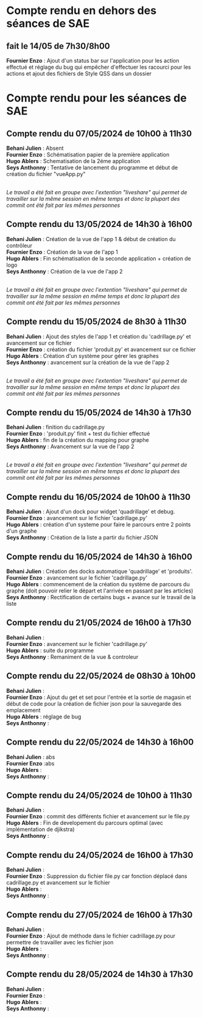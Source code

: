 # Compte rendu en dehors des séances de SAE

## fait le 14/05 de 7h30/8h00

**Fournier Enzo** : Ajout d'un status bar sur l'application pour les action effectué et réglage du bug qui empêcher d'effectuer les racourci pour les actions et ajout des fichiers de Style QSS dans un dossier<br>

# Compte rendu pour les séances de SAE

## Compte rendu du 07/05/2024 de 10h00 à 11h30

**Behani Julien** : Absent<br>
**Fournier Enzo** : Schématisation papier de la première application<br>
**Hugo Ablers** : Schematisation de la 2éme application<br>
**Seys Anthonny** : Tentative de lancement du programme et début de création du fichier "vueApp.py"<br><br>

*Le travail a été fait en groupe avec l'extention "liveshare" qui permet de travailler sur la même session en même temps et donc la plupart des commit ont été fait par les mêmes personnes*

## Compte rendu du 13/05/2024 de 14h30 à 16h00

**Behani Julien** : Création de la vue de l'app 1 & début de création du contrôleur<br>
**Fournier Enzo** : Création de la vue de l'app 1<br>
**Hugo Ablers** : Fin schématisation de la seconde application + création de logo<br>
**Seys Anthonny** : Création de la vue de l'app 2<br><br>

*Le travail a été fait en groupe avec l'extention "liveshare" qui permet de travailler sur la même session en même temps et donc la plupart des commit ont été fait par les mêmes personnes*

## Compte rendu du 15/05/2024 de 8h30 à 11h30

**Behani Julien** : Ajout des styles de l'app 1 et création du 'cadrillage.py' et avancement sur ce fichier<br>
**Fournier Enzo** : création du fichier 'produit.py' et avancement sur ce fichier<br>
**Hugo Ablers** : Création d'un système pour gérer les graphes<br>
**Seys Anthonny** : avancement sur la création de la vue de l'app 2<br><br>

*Le travail a été fait en groupe avec l'extention "liveshare" qui permet de travailler sur la même session en même temps et donc la plupart des commit ont été fait par les mêmes personnes*

## Compte rendu du 15/05/2024 de 14h30 à 17h30

**Behani Julien** : finition du cadrillage.py <br>
**Fournier Enzo** : 'produit.py' finit + test du fichier effectué<br>
**Hugo Ablers** : fin de la création du mapping pour graphe<br>
**Seys Anthonny** : Avancement sur la vue de l'app 2<br><br>

*Le travail a été fait en groupe avec l'extention "liveshare" qui permet de travailler sur la même session en même temps et donc la plupart des commit ont été fait par les mêmes personnes*

## Compte rendu du 16/05/2024 de 10h00 à 11h30

**Behani Julien** : Ajout d'un dock pour widget 'quadrillage' et debug.<br>
**Fournier Enzo** : avancement sur le fichier 'cadrillage.py'<br>
**Hugo Ablers** : création d'un systeme pour faire le parcours entre 2 points d'un graphe<br>
**Seys Anthonny** : Création de la liste a partir du fichier JSON

## Compte rendu du 16/05/2024 de 14h30 à 16h00

**Behani Julien** : Création des docks automatique 'quadrillage' et 'produits'.<br>
**Fournier Enzo** : avancement sur le fichier 'cadrillage.py'<br>
**Hugo Ablers** : commencement de la création du système de parcours du graphe (doit pouvoir relier le départ et l'arrivée en passant par les articles)<br>
**Seys Anthonny** : Rectification de certains bugs + avance sur le travail de la liste

## Compte rendu du 21/05/2024 de 16h00 à 17h30

**Behani Julien** : <br>
**Fournier Enzo** : avancement sur le fichier 'cadrillage.py'<br>
**Hugo Ablers** : suite du programme<br>
**Seys Anthonny** : Remaniment de la vue & controleur

## Compte rendu du 22/05/2024 de 08h30 à 10h00

**Behani Julien** : <br>
**Fournier Enzo** : Ajout du get et set pour l'entrée et la sortie de magasin et début de code pour la création de fichier json pour la sauvegarde des emplacement<br>
**Hugo Ablers** : réglage de bug<br>
**Seys Anthonny** : 

## Compte rendu du 22/05/2024 de 14h30 à 16h00

**Behani Julien** : abs<br>
**Fournier Enzo** :abs<br>
**Hugo Ablers** : <br>
**Seys Anthonny** : 

## Compte rendu du 24/05/2024 de 10h00 à 11h30

**Behani Julien** : <br>
**Fournier Enzo** : commit des différents fichier et avancement sur le file.py<br>
**Hugo Ablers** : Fin de developement du parcours optimal (avec implémentation de djikstra)<br>
**Seys Anthonny** : 

## Compte rendu du 24/05/2024 de 16h00 à 17h30

**Behani Julien** : <br>
**Fournier Enzo** : Suppression du fichier file.py car fonction déplacé dans cadrillage.py et avancement sur le fichier<br>
**Hugo Ablers** : <br>
**Seys Anthonny** : 

## Compte rendu du 27/05/2024 de 16h00 à 17h30


**Behani Julien** : <br>
**Fournier Enzo** : Ajout de méthode dans le fichier cadrillage.py pour permettre de travailler avec les fichier json<br>
**Hugo Ablers** : <br>
**Seys Anthonny** : 

## Compte rendu du 28/05/2024 de 14h30 à 17h30


**Behani Julien** : <br>
**Fournier Enzo** : <br>
**Hugo Ablers** : <br>
**Seys Anthonny** : 
